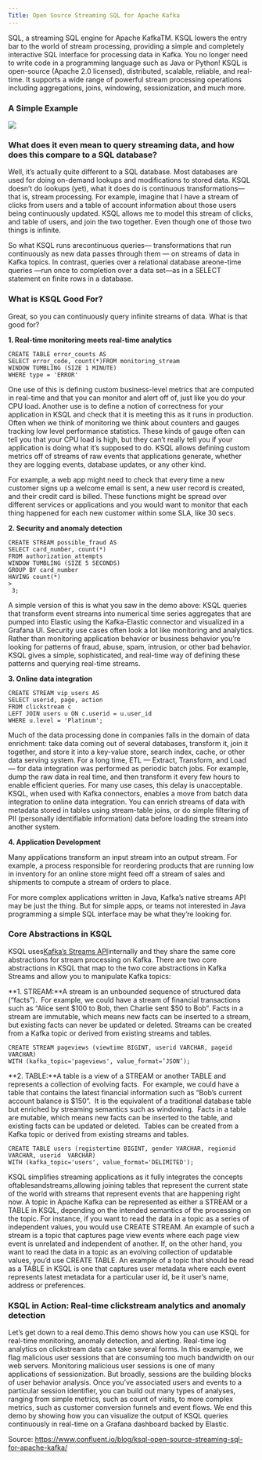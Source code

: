 ```yaml
---
Title: Open Source Streaming SQL for Apache Kafka
---
```


SQL, a streaming SQL engine for Apache KafkaTM. KSQL lowers the entry bar to the world of stream processing, providing a simple and completely interactive SQL interface for processing data in Kafka. You no longer need to write code in a programming language such as Java or Python! KSQL is open-source \(Apache 2.0 licensed\), distributed, scalable, reliable, and real-time. It supports a wide range of powerful stream processing operations including aggregations, joins, windowing, sessionization, and much more.

### **A Simple Example**

![](https://www.confluent.io/wp-content/uploads/ksql-query-1-768x244.png)

### **What does it even mean to query streaming data, and how does this compare to a SQL database?**

Well, it’s actually quite different to a SQL database. Most databases are used for doing on-demand lookups and modifications to stored data. KSQL doesn’t do lookups \(yet\), what it does do is continuous transformations— that is, stream processing. For example, imagine that I have a stream of clicks from users and a table of account information about those users being continuously updated. KSQL allows me to model this stream of clicks, and table of users, and join the two together. Even though one of those two things is infinite.

So what KSQL runs arecontinuous queries— transformations that run continuously as new data passes through them — on streams of data in Kafka topics. In contrast, queries over a relational database areone-time queries —run once to completion over a data set—as in a SELECT statement on finite rows in a database.  


### **What is KSQL Good For?**

Great, so you can continuously query infinite streams of data. What is that good for?

**1. Real-time monitoring meets real-time analytics**

```
CREATE TABLE error_counts AS
SELECT error_code, count(*)FROM monitoring_stream
WINDOW TUMBLING (SIZE 1 MINUTE)
WHERE type = 'ERROR'
```

One use of this is defining custom business-level metrics that are computed in real-time and that you can monitor and alert off of, just like you do your CPU load. Another use is to define a notion of correctness for your application in KSQL and check that it is meeting this as it runs in production. Often when we think of monitoring we think about counters and gauges tracking low level performance statistics. These kinds of gauge often can tell you that your CPU load is high, but they can’t really tell you if your application is doing what it’s supposed to do. KSQL allows defining custom metrics off of streams of raw events that applications generate, whether they are logging events, database updates, or any other kind.

For example, a web app might need to check that every time a new customer signs up a welcome email is sent, a new user record is created, and their credit card is billed. These functions might be spread over different services or applications and you would want to monitor that each thing happened for each new customer within some SLA, like 30 secs.

**2. Security and anomaly detection**

```
CREATE STREAM possible_fraud AS
SELECT card_number, count(*)
FROM authorization_attempts
WINDOW TUMBLING (SIZE 5 SECONDS)
GROUP BY card_number
HAVING count(*) 
>
 3;
```

A simple version of this is what you saw in the demo above: KSQL queries that transform event streams into numerical time series aggregates that are pumped into Elastic using the Kafka-Elastic connector and visualized in a Grafana UI. Security use cases often look a lot like monitoring and analytics. Rather than monitoring application behavior or business behavior you’re looking for patterns of fraud, abuse, spam, intrusion, or other bad behavior. KSQL gives a simple, sophisticated, and real-time way of defining these patterns and querying real-time streams.

**3. Online data integration**

```
CREATE STREAM vip_users AS
SELECT userid, page, action 
FROM clickstream c 
LEFT JOIN users u ON c.userid = u.user_id
WHERE u.level = 'Platinum';
```

Much of the data processing done in companies falls in the domain of data enrichment: take data coming out of several databases, transform it, join it together, and store it into a key-value store, search index, cache, or other data serving system. For a long time, ETL — Extract, Transform, and Load — for data integration was performed as periodic batch jobs. For example, dump the raw data in real time, and then transform it every few hours to enable efficient queries. For many use cases, this delay is unacceptable. KSQL, when used with Kafka connectors, enables a move from batch data integration to online data integration. You can enrich streams of data with metadata stored in tables using stream-table joins, or do simple filtering of PII \(personally identifiable information\) data before loading the stream into another system.

**4. Application Development**

Many applications transform an input stream into an output stream. For example, a process responsible for reordering products that are running low in inventory for an online store might feed off a stream of sales and shipments to compute a stream of orders to place.

For more complex applications written in Java, Kafka’s native streams API may be just the thing. But for simple apps, or teams not interested in Java programming a simple SQL interface may be what they’re looking for.



### **Core Abstractions in KSQL**

KSQL uses[Kafka’s Streams API](https://kafka.apache.org/documentation/streams/)internally and they share the same core abstractions for stream processing on Kafka. There are two core abstractions in KSQL that map to the two core abstractions in Kafka Streams and allow you to manipulate Kafka topics:

**1. STREAM:**A stream is an unbounded sequence of structured data \(“facts”\).  For example, we could have a stream of financial transactions such as “Alice sent $100 to Bob, then Charlie sent $50 to Bob”. Facts in a stream are immutable, which means new facts can be inserted to a stream, but existing facts can never be updated or deleted. Streams can be created from a Kafka topic or derived from existing streams and tables.

```
CREATE STREAM pageviews (viewtime BIGINT, userid VARCHAR, pageid VARCHAR) 
WITH (kafka_topic='pageviews', value_format=’JSON’);
```

**2. TABLE:**A table is a view of a STREAM or another TABLE and represents a collection of evolving facts.  For example, we could have a table that contains the latest financial information such as “Bob’s current account balance is $150”.  It is the equivalent of a traditional database table but enriched by streaming semantics such as windowing.  Facts in a table are mutable, which means new facts can be inserted to the table, and existing facts can be updated or deleted.  Tables can be created from a Kafka topic or derived from existing streams and tables.

```
CREATE TABLE users (registertime BIGINT, gender VARCHAR, regionid VARCHAR, userid  VARCHAR) 
WITH (kafka_topic='users', value_format='DELIMITED');
```

KSQL simplifies streaming applications as it fully integrates the concepts oftablesandstreams,allowing joining tables that represent the current state of the world with streams that represent events that are happening right now. A topic in Apache Kafka can be represented as either a STREAM or a TABLE in KSQL, depending on the intended semantics of the processing on the topic. For instance, if you want to read the data in a topic as a series of independent values, you would use CREATE STREAM. An example of such a stream is a topic that captures page view events where each page view event is unrelated and independent of another. If, on the other hand, you want to read the data in a topic as an evolving collection of updatable values, you’d use CREATE TABLE. An example of a topic that should be read as a TABLE in KSQL is one that captures user metadata where each event represents latest metadata for a particular user id, be it user’s name, address or preferences.

### **KSQL in Action: Real-time clickstream analytics and anomaly detection**

Let’s get down to a real demo.This demo shows how you can use KSQL for real-time monitoring, anomaly detection, and alerting. Real-time log analytics on clickstream data can take several forms. In this example, we flag malicious user sessions that are consuming too much bandwidth on our web servers. Monitoring malicious user sessions is one of many applications of sessionization. But broadly, sessions are the building blocks of user behavior analysis. Once you’ve associated users and events to a particular session identifier, you can build out many types of analyses, ranging from simple metrics, such as count of visits, to more complex metrics, such as customer conversion funnels and event flows. We end this demo by showing how you can visualize the output of KSQL queries continuously in real-time on a Grafana dashboard backed by Elastic.

Source: https://www.confluent.io/blog/ksql-open-source-streaming-sql-for-apache-kafka/





